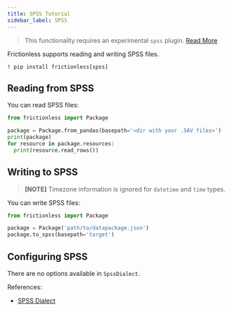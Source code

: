 ```yaml
---
title: SPSS Tutorial
sidebar_label: SPSS
---
```


> This functionality requires an experimental `spss` plugin. [Read More](../../references/plugins-reference.md)

Frictionless supports reading and writing SPSS files.

```shell
! pip install frictionless[spss]
```


## Reading from SPSS

You can read SPSS files:

```python
from frictionless import Package

package = Package.from_pandas(basepath='<dir with your .SAV files>')
print(package)
for resource in package.resources:
  print(resource.read_rows())
```


## Writing to SPSS

> **[NOTE]** Timezone information is ignored for `datetime` and `time` types.

You can write SPSS files:

```python
from frictionless import Package

package = Package('path/to/datapackage.json')
package.to_spss(basepath='target')
```


## Configuring SPSS

There are no options available in `SpssDialect`.

References:
- [SPSS Dialect](../../references/formats-reference.md#spss)
